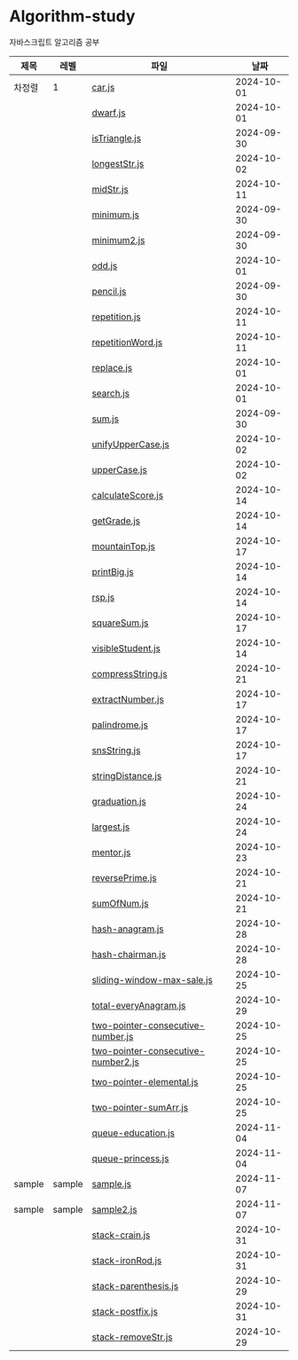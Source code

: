 
# Algorithm-study

자바스크립트 알고리즘 공부

| 제목 | 레벨 | 파일 | 날짜 |
| --- | --- | -- | -- |
| 차정렬 | 1 | [car.js](./section1/car.js) | 2024-10-01 |
|  |  | [dwarf.js](./section1/dwarf.js) | 2024-10-01 |
|  |  | [isTriangle.js](./section1/isTriangle.js) | 2024-09-30 |
|  |  | [longestStr.js](./section1/longestStr.js) | 2024-10-02 |
|  |  | [midStr.js](./section1/midStr.js) | 2024-10-11 |
|  |  | [minimum.js](./section1/minimum.js) | 2024-09-30 |
|  |  | [minimum2.js](./section1/minimum2.js) | 2024-09-30 |
|  |  | [odd.js](./section1/odd.js) | 2024-10-01 |
|  |  | [pencil.js](./section1/pencil.js) | 2024-09-30 |
|  |  | [repetition.js](./section1/repetition.js) | 2024-10-11 |
|  |  | [repetitionWord.js](./section1/repetitionWord.js) | 2024-10-11 |
|  |  | [replace.js](./section1/replace.js) | 2024-10-01 |
|  |  | [search.js](./section1/search.js) | 2024-10-01 |
|  |  | [sum.js](./section1/sum.js) | 2024-09-30 |
|  |  | [unifyUpperCase.js](./section1/unifyUpperCase.js) | 2024-10-02 |
|  |  | [upperCase.js](./section1/upperCase.js) | 2024-10-02 |
|  |  | [calculateScore.js](./section2/calculateScore.js) | 2024-10-14 |
|  |  | [getGrade.js](./section2/getGrade.js) | 2024-10-14 |
|  |  | [mountainTop.js](./section2/mountainTop.js) | 2024-10-17 |
|  |  | [printBig.js](./section2/printBig.js) | 2024-10-14 |
|  |  | [rsp.js](./section2/rsp.js) | 2024-10-14 |
|  |  | [squareSum.js](./section2/squareSum.js) | 2024-10-17 |
|  |  | [visibleStudent.js](./section2/visibleStudent.js) | 2024-10-14 |
|  |  | [compressString.js](./section3/compressString.js) | 2024-10-21 |
|  |  | [extractNumber.js](./section3/extractNumber.js) | 2024-10-17 |
|  |  | [palindrome.js](./section3/palindrome.js) | 2024-10-17 |
|  |  | [snsString.js](./section3/snsString.js) | 2024-10-17 |
|  |  | [stringDistance.js](./section3/stringDistance.js) | 2024-10-21 |
|  |  | [graduation.js](./section4/graduation.js) | 2024-10-24 |
|  |  | [largest.js](./section4/largest.js) | 2024-10-24 |
|  |  | [mentor.js](./section4/mentor.js) | 2024-10-23 |
|  |  | [reversePrime.js](./section4/reversePrime.js) | 2024-10-21 |
|  |  | [sumOfNum.js](./section4/sumOfNum.js) | 2024-10-21 |
|  |  | [hash-anagram.js](./section5/hash-anagram.js) | 2024-10-28 |
|  |  | [hash-chairman.js](./section5/hash-chairman.js) | 2024-10-28 |
|  |  | [sliding-window-max-sale.js](./section5/sliding-window-max-sale.js) | 2024-10-25 |
|  |  | [total-everyAnagram.js](./section5/total-everyAnagram.js) | 2024-10-29 |
|  |  | [two-pointer-consecutive-number.js](./section5/two-pointer-consecutive-number.js) | 2024-10-25 |
|  |  | [two-pointer-consecutive-number2.js](./section5/two-pointer-consecutive-number2.js) | 2024-10-25 |
|  |  | [two-pointer-elemental.js](./section5/two-pointer-elemental.js) | 2024-10-25 |
|  |  | [two-pointer-sumArr.js](./section5/two-pointer-sumArr.js) | 2024-10-25 |
|  |  | [queue-education.js](./section6/queue-education.js) | 2024-11-04 |
|  |  | [queue-princess.js](./section6/queue-princess.js) | 2024-11-04 |
| sample | sample | [sample.js](./section6/sample.js) | 2024-11-07 |
| sample | sample | [sample2.js](./section6/sample2.js) | 2024-11-07 |
|  |  | [stack-crain.js](./section6/stack-crain.js) | 2024-10-31 |
|  |  | [stack-ironRod.js](./section6/stack-ironRod.js) | 2024-10-31 |
|  |  | [stack-parenthesis.js](./section6/stack-parenthesis.js) | 2024-10-29 |
|  |  | [stack-postfix.js](./section6/stack-postfix.js) | 2024-10-31 |
|  |  | [stack-removeStr.js](./section6/stack-removeStr.js) | 2024-10-29 |

